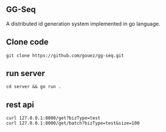 ## GG-Seq

A distributed id generation system implemented in go language.

## Clone code 

```shell
git clone https://github.com/gouez/gg-seq.git
```


## run server

```shell
cd server && go run .

```

## rest api

```shell
curl 127.0.0.1:8000/get?bizType=test
curl 127.0.0.1:8000/get/batch?bizType=test&size=100
```